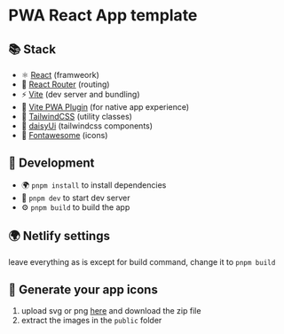 # PWA React App template

## 📚 Stack
- ⚛️ [React](https://reactjs.org/) (framweork)
- 🚦 [React Router](https://reactrouter.com/) (routing)
- ⚡️ [Vite](https://vitejs.dev/) (dev server and bundling)
- 📱 [Vite PWA Plugin](https://vite-pwa-org.netlify.app/) (for native app experience)
- 💄 [TailwindCSS](https://tailwindcss.com/) (utility classes)
- 🌻 [daisyUi](https://daisyui.com/) (tailwindcss components)
- 🔣 [Fontawesome](https://fontawesome.com/) (icons)

## 🔨 Development
- 🌍 `pnpm install` to install dependencies
- 🔨 `pnpm dev` to start dev server
- ⚙️ `pnpm build` to build the app

## 🌍 Netlify settings
leave everything as is except for build command, change it to `pnpm build`

## 🔣 Generate your app icons
1. upload svg or png [here](https://realfavicongenerator.net/) and download the zip file
2. extract the images in the `public` folder